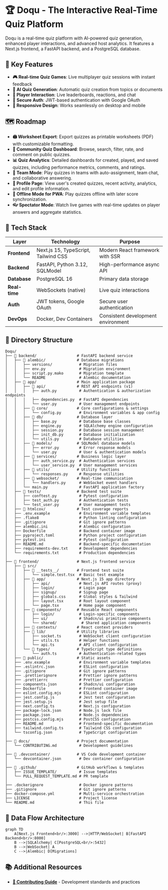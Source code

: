 # 🏆 Doqu - The Interactive Real-Time Quiz Platform

Doqu is a real-time quiz platform with AI-powered quiz generation, enhanced player interactions, and advanced host analytics. It features a Next.js frontend, a FastAPI backend, and a PostgreSQL database.

## 🎯 Key Features
- **🎮 Real-time Quiz Games**: Live multiplayer quiz sessions with instant feedback
- **🤖 AI Quiz Generation**: Automatic quiz creation from topics or documents
- **👥 Player Interaction**: Live leaderboards, reactions, and chat
- **🔐 Secure Auth**: JWT-based authentication with Google OAuth
- **📱 Responsive Design**: Works seamlessly on desktop and mobile

## 🗺️ Roadmap

- **🖨️ Worksheet Export**: Export quizzes as printable worksheets (PDF) with customizable formatting.
- **👥 Community Quiz Dashboard**: Browse, search, filter, rate, and comment on public quizzes.
- **📊 Quiz Analytics**: Detailed dashboards for created, played, and saved quizzes, including performance metrics, comments, and ratings.
- **🤼 Team Mode**: Play quizzes in teams with auto-assignment, team chat, and collaborative answering.
- **👤 Profile Page**: View user's created quizzes, recent activity, analytics, and edit profile information.
- **📡 Offline Mode for PWA**: Play quizzes offline with later score synchronization.
- **👓 Spectator Mode**: Watch live games with real-time updates on player answers and aggregate statistics.

## 🚀 Tech Stack

| Layer | Technology | Purpose |
|-------|------------|---------|
| **Frontend** | Next.js 15, TypeScript, Tailwind CSS | Modern React framework with SSR |
| **Backend** | FastAPI, Python 3.12, SQLModel | High-performance async API |
| **Database** | PostgreSQL 16 | Primary data storage |
| **Real-time** | WebSockets (native) | Live quiz interactions |
| **Auth** | JWT tokens, Google OAuth | Secure user authentication |
| **DevOps** | Docker, Dev Containers | Consistent development environment |


## 📂 Directory Structure

```
Doqu/
├── 📁 backend/                  # FastAPI backend service
│   ├── 📁 alembic/              # Database migrations
│   │   ├── versions/            # Migration files
│   │   ├── env.py               # Migration environment
│   │   ├── script.py.mako       # Migration template
│   │   └── README               # Alembic documentation
│   ├── 📁 app/                  # Main application package
│   │   ├── 📁 api/              # REST API endpoints (v1)
│   │   │   ├── auth.py          # Authentication & authorization endpoints
│   │   │   ├── dependencies.py  # FastAPI dependencies
│   │   │   └── user.py          # User management endpoints
│   │   ├── 📁 core/             # Core configurations & settings
│   │   │   └── config.py        # Environment variables & app config
│   │   ├── 📁 db/               # Database layer
│   │   │   ├── base.py          # Database base classes
│   │   │   ├── engine.py        # SQLAlchemy engine configuration
│   │   │   ├── session.py       # Database session management
│   │   │   ├── init_db.py       # Database initialization
│   │   │   └── utils.py         # Database utilities
│   │   ├── 📁 models/           # SQLModel database models
│   │   │   ├── error.py         # Error response models
│   │   │   └── user.py          # User & authentication models
│   │   ├── 📁 services/         # Business logic layer
│   │   │   ├── auth_service.py  # Authentication services
│   │   │   └── user_service.py  # User management services
│   │   ├── 📁 utils/            # Utility functions
│   │   │   └── responses.py     # Response utilities
│   │   ├── 📁 websocket/        # Real-time communication
│   │   │   └── handlers.py      # WebSocket event handlers
│   │   └── main.py              # FastAPI application factory
│   ├── 📁 tests/                # Backend test suite
│   │   ├── conftest.py          # Pytest configuration
│   │   ├── test_auth.py         # Authentication tests
│   │   └── test_user.py         # User management tests
│   ├── 📁 htmlcov/              # Test coverage reports
│   ├── .env.example             # Environment variable templates
│   ├── .flake8                  # Python linting configuration
│   ├── .gitignore               # Git ignore patterns
│   ├── alembic.ini              # Alembic configuration
│   ├── Dockerfile               # Backend container image
│   ├── pyproject.toml           # Python project configuration
│   ├── pytest.ini               # Pytest configuration
│   ├── README.md                # Backend-specific documentation
│   ├── requirements-dev.txt     # Development dependencies
│   └── requirements.txt         # Production dependencies
│
├── 📁 frontend/                 # Next.js frontend service
│   ├── 📁 src/
│   │   ├── 📁 __tests__/        # Frontend test suite
│   │   │   └── simple.test.tsx  # Basic test example
│   │   ├── 📁 app/              # Next.js 15 app directory
│   │   │   ├── api/             # Next.js API routes (proxy)
│   │   │   ├── login/           # Login page
│   │   │   ├── signup/          # Signup page
│   │   │   ├── globals.css      # Global styles & Tailwind
│   │   │   ├── layout.tsx       # Root layout component
│   │   │   └── page.tsx         # Home page component
│   │   ├── 📁 components/       # Reusable React components
│   │   │   ├── login/           # Login-specific components
│   │   │   ├── ui/              # Shadcn/ui primitive components
│   │   │   └── shared/           # Shared application components
│   │   ├── 📁 contexts/         # React context providers
│   │   ├── 📁 lib/              # Utility libraries
│   │   │   ├── socket.ts        # WebSocket client configuration
│   │   │   ├── utils.ts         # Helper functions
│   │   │   └── api.ts           # API client configuration
│   │   └── 📁 types/            # TypeScript type definitions
│   │       └── auth.ts          # Authentication-related types
│   ├── 📁 public/               # Static assets
│   ├── .env.example             # Environment variable templates
│   ├── .eslintrc.json           # ESLint configuration
│   ├── .gitignore               # Git ignore patterns
│   ├── .prettierignore          # Prettier ignore patterns
│   ├── .prettierrc              # Prettier configuration
│   ├── components.json          # Shadcn/ui configuration
│   ├── Dockerfile               # Frontend container image
│   ├── eslint.config.mjs        # ESLint configuration
│   ├── jest.config.js           # Jest test configuration
│   ├── jest.setup.js            # Jest setup file
│   ├── next.config.ts           # Next.js configuration
│   ├── package-lock.json        # Node.js lock file
│   ├── package.json             # Node.js dependencies
│   ├── postcss.config.mjs       # PostCSS configuration
│   ├── README.md                # Frontend-specific documentation
│   ├── tailwind.config.ts       # Tailwind CSS configuration
│   └── tsconfig.json            # TypeScript configuration
│
├── 📁 docs/                     # Project documentation
│   └── CONTRIBUTING.md          # Development guidelines
│
├── 📁 .devcontainer/            # VS Code development container
│   └── devcontainer.json        # Dev container configuration
│
├── 📁 .github/                  # GitHub workflows & templates
│   ├── ISSUE_TEMPLATE/          # Issue templates
│   └── PULL_REQUEST_TEMPLATE.md # PR template
│
├── .dockerignore                # Docker ignore patterns
├── .gitignore                   # Git ignore patterns
├── docker-compose.yml           # Multi-service orchestration
├── LICENSE                      # Project license
└── README.md                    # This file
```

## 🏹 Data Flow Architecture

```mermaid
graph TD
    A[Next.js Frontend<br/>:3000] -->|HTTP/WebSocket| B[FastAPI Backend<br/>:8000]
    B -->|SQLAlchemy| C[PostgreSQL<br/>:5432]
    B -->|WebSocket| A
    C -->|Alembic| D[Migrations]
```

## 📚 Additional Resources

- **[📖 Contributing Guide](docs/CONTRIBUTING.md)** - Development standards and practices
